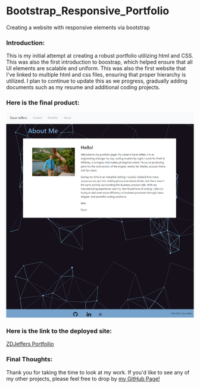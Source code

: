 # Bootstrap_Responsive_Portfolio
Creating a website with responsive elements via bootstrap

### Introduction:
This is my initial attempt at creating a robust portfolio utilizing html and CSS. This was also the first introduction to boostrap, which helped ensure that all UI elements are scalable and uniform. This was also the first website that I've linked to multiple html and css files, ensuring that proper hierarchy is utilized. I plan to continue to update this as we progress, gradually adding documents such as my resume and additional coding projects.

### Here is the final product:
![ZDJeffers Portfolio](https://github.com/zdjeffers/Bootstrap_Responsive_Portfolio/blob/main/Assets/Images/Screenshot%202020-12-07%20223713.png)

### Here is the link to the deployed site:
[ZDJeffers Portfoilio](https://zdjeffers.github.io/bootstrap_responsive_portfolio/about.html)

### Final Thoughts:
Thank you for taking the time to look at my work. If you'd like to see any of my other projects, please feel free to drop by [my GitHub Page!](https://github.com/zdjeffers)